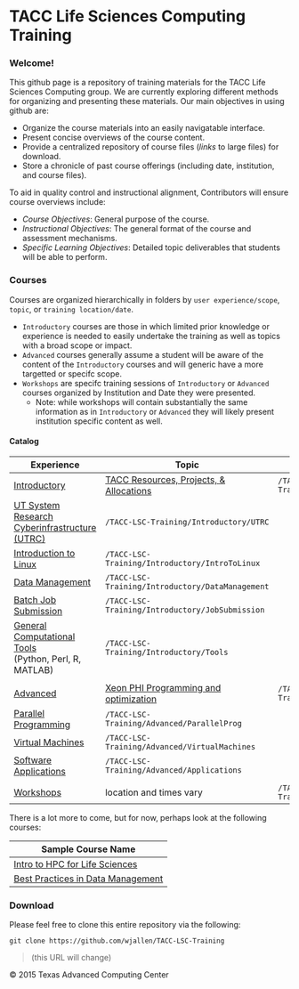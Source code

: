 # TACC Life Sciences Computing Training

### Welcome!

This github page is a repository of training materials for the TACC Life
Sciences Computing group. We are currently exploring different methods for
organizing and presenting these materials. Our main objectives in using github
are:

* Organize the course materials into an easily navigatable interface. 
* Present concise overviews of the course content.
* Provide a centralized repository of course files (*links* to large files) for download.
* Store a chronicle of past course offerings (including date, institution, and course files).

To aid in quality control and instructional alignment, Contributors will ensure course overviews include:

* *Course Objectives*:  General purpose of the course. 
* *Instructional Objectives*: The general format of the course and assessment mechanisms.
* *Specific Learning Objectives*: Detailed topic deliverables that students will be able to perform.

### Courses

Courses are organized hierarchically in folders by `user experience/scope`, `topic`, or `training location/date`.
* `Introductory` courses are those in which limited prior knowledge or experience is needed to easily undertake the training as well as topics with a broad scope or impact.
* `Advanced` courses generally assume a student will be aware of the content of the `Introductory` courses and will generic have a more targetted or specifc scope.
* `Workshops` are specifc training sessions of `Introductory` or `Advanced` courses organized by Institution and Date they were presented.
  * Note: while workshops will contain substantially the same information as in `Introductory` or `Advanced` they will likely present institution specific content as well.

#### Catalog

Experience | Topic | Path
-----------|-------|-------
[Introductory](/Introductory) | [TACC Resources, Projects, &amp; Allocations](Introductory/TACC)| `/TACC-LSC-Training/Introductory/TACC`
 | [UT System Research Cyberinfrastructure \(UTRC\)](Introductory/UTRC)| `/TACC-LSC-Training/Introductory/UTRC`
 | [Introduction to Linux](Introductory/IntroToLinux)| `/TACC-LSC-Training/Introductory/IntroToLinux`
 | [Data Management](Introductory/DataManagement)| `/TACC-LSC-Training/Introductory/DataManagement`
 | [Batch Job Submission](Introductory/JobSubmission)| `/TACC-LSC-Training/Introductory/JobSubmission`
 | [General Computational Tools](Introductory/Tools)<br/>(Python, Perl, R, MATLAB)| `/TACC-LSC-Training/Introductory/Tools`
 | |
[Advanced](/Advanced) | [Xeon PHI Programming and optimization](Advanced/XeonPhi) | `/TACC-LSC-Training/Advanced/XeonPhi`
 | [Parallel Programming](Advanced/ParallelProg)| `/TACC-LSC-Training/Advanced/ParallelProg`
 | [Virtual Machines](Advanced/VirtualMachines)| `/TACC-LSC-Training/Advanced/VirtualMachines`
 | [Software Applications](Advanced/Applications)| `/TACC-LSC-Training/Advanced/Applications`
 | |
[Workshops](/Workshops) | location and times vary | `/TACC-LSC-Training/Workshops`

There is a lot more to come, but for now, perhaps look at the following courses:

Sample Course Name |
----------- |
[Intro to HPC for Life Sciences](/Introductory/defunctHPC/IntroToHPCforLSC) |
[Best Practices in Data Management](/Introductory/DataManagement) |


### Download

Please feel free to clone this entire repository via the following:

```
git clone https://github.com/wjallen/TACC-LSC-Training
```
>\(this URL will change\)



&copy; 2015 Texas Advanced Computing Center

